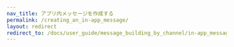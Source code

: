```yaml
---
nav_title: アプリ内メッセージを作成する
permalink: /creating_an_in-app_message/
layout: redirect
redirect_to: /docs/user_guide/message_building_by_channel/in-app_messages/create/
---
```

